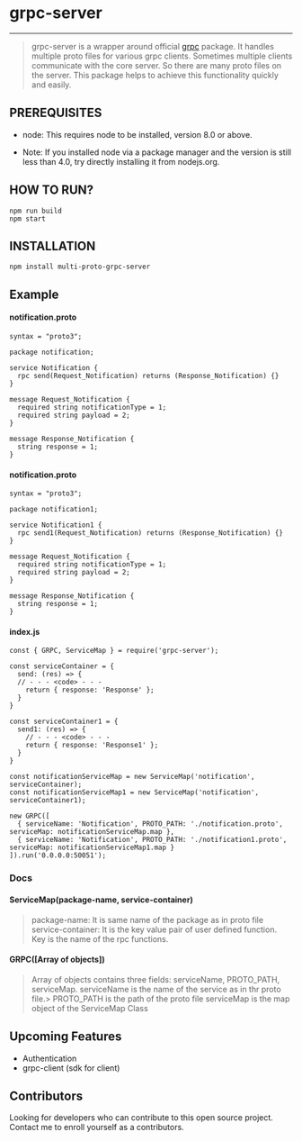 # grpc-server

----
> grpc-server is a wrapper around official [grpc](https://www.npmjs.com/package/grpc) package. It handles multiple proto files for various grpc clients. Sometimes multiple clients communicate with the core server. So there are many proto files on the server. This package helps to achieve this functionality quickly and easily.

## PREREQUISITES
- node: This requires node to be installed, version 8.0 or above.

- Note: If you installed node via a package manager and the version is still less than 4.0, try directly installing it from nodejs.org.

## HOW TO RUN?
```
npm run build
npm start
```

## INSTALLATION
```npm install multi-proto-grpc-server```

## Example
#### notification.proto

```
syntax = "proto3";

package notification;

service Notification {
  rpc send(Request_Notification) returns (Response_Notification) {}
}

message Request_Notification {
  required string notificationType = 1;
  required string payload = 2;
}

message Response_Notification {
  string response = 1;
}
```

#### notification.proto
```
syntax = "proto3";

package notification1;

service Notification1 {
  rpc send1(Request_Notification) returns (Response_Notification) {}
}

message Request_Notification {
  required string notificationType = 1;
  required string payload = 2;
}

message Response_Notification {
  string response = 1;
}
```
#### index.js
```
const { GRPC, ServiceMap } = require('grpc-server');

const serviceContainer = {
  send: (res) => {
  // - - - <code> - - -
    return { response: 'Response' };
  }
}

const serviceContainer1 = {
  send1: (res) => {
    // - - - <code> - - -
    return { response: 'Response1' };
  }
}

const notificationServiceMap = new ServiceMap('notification', serviceContainer);
const notificationServiceMap1 = new ServiceMap('notification', serviceContainer1);

new GRPC([
  { serviceName: 'Notification', PROTO_PATH: './notification.proto', serviceMap: notificationServiceMap.map },
  { serviceName: 'Notification', PROTO_PATH: './notification1.proto', serviceMap: notificationServiceMap1.map }
]).run('0.0.0.0:50051');
```

### Docs
#### ServiceMap(package-name, service-container)
> package-name: It is same name of the package as in proto file
> service-container: It is the key value pair of user defined function. Key is the name of the rpc functions.

#### GRPC([Array of objects])
> Array of objects contains three fields: serviceName, PROTO_PATH, serviceMap.
> serviceName is the name of the service as in thr proto file.> 
> PROTO_PATH is the path of the proto file
serviceMap is the map object of the ServiceMap Class

## Upcoming Features
- Authentication
- grpc-client (sdk for client)

## Contributors
Looking for developers who can contribute to this open source project. Contact me to enroll yourself as a contributors.